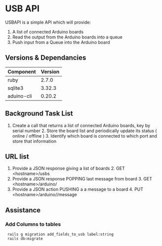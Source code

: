 # USB API

USBAPI is a simple API which will provide:

1. A list of connected Arduino boards
2. Read the output from the Arduino boards into a queue
3. Push input from a Queue into the Arduino board

## Versions & Dependancies
|Component|Version|
|---------|-------|
| ruby    | 2.7.0 |
|sqlite3	|3.32.3 |
|aduino-cli| 0.20.2 |


## Background Task List

1. Create a call that returns a list of connected Arduino boards, key by serial number
	2. Store the board list and periodically update its status ( online / offline )
	3. Identify which board is connected to which port and store that information

## URL list

1. Provide a JSON response giving a list of boards
	2. 	GET \<hostname>/usbs	
2. Provide a JSON response POPPING last message from board
	3. GET \<hostname>/arduino/<board>	
3. Provide a JSON action PUSHING a a message to a board
	4. PUT \<hostname>/arduino/<board>/message	
	

## Assistance

### Add Columns to tables
     rails g migration add_fields_to_usb label:string
     rails db:migrate
